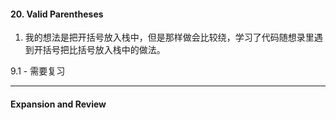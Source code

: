 #### 20. Valid Parentheses

1. 我的想法是把开括号放入栈中，但是那样做会比较绕，学习了代码随想录里遇到开括号把比括号放入栈中的做法。

9.1 - 需要复习

---
#### Expansion and Review